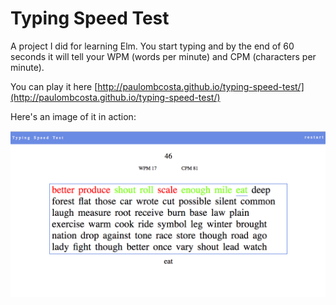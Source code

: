 # Typing Speed Test

A project I did for learning Elm. You start typing and by the end of 60 seconds it will tell your WPM (words per minute) and CPM (characters per minute).

You can play it here [http://paulombcosta.github.io/typing-speed-test/](http://paulombcosta.github.io/typing-speed-test/)

Here's an image of it in action:

![Project Image](/img/app.png)

